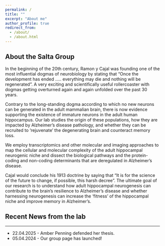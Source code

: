 ```yaml
---
permalink: /
title: ""
excerpt: "About me"
author_profile: true
redirect_from: 
  - /about/
  - /about.html
---
```


## About the Salta Group

In the beginning of the 20th century, Ramon y Cajal was founding one of the most influential dogmas of neurobiology by stating that “Once the development has ended ….. everything may die and nothing will be regenerated”. A very exciting and scientifically useful rollercoaster with dogmas getting overturned again and again unfolded over the past 30 years. 

Contrary to the long-standing dogma according to which no new neurons can be generated in the adult mammalian brain, there is now evidence supporting the existence of immature neurons in the adult human hippocampus. Our lab studies the origin of these populations, how they are impacted by Alzheimer’s disease pathology, and whether they can be recruited to ‘rejuvenate’ the degenerating brain and counteract memory loss.

We employ transcriptomics and other molecular and imaging approaches to map the cellular and molecular complexity of the adult hippocampal neurogenic niche and dissect the biological pathways and the protein-coding and non-coding determinants that are deregulated in Alzheimer’s disease.

Cajal would conclude his 1913 doctrine by saying that “It is for the science of the future to change, if possible, this harsh decree”. The ultimate goal of our research is to understand how adult hippocampal neurogenesis can contribute to the brain’s resilience to Alzheimer’s disease and whether harnessing neurogenesis can increase the ‘fitness’ of the hippocampal niche and improve memory in Alzheimer’s.


## Recent News from the lab
------
* 22.04.2025 - Amber Penning defended her thesis.
* 05.04.2024 - Our group page has launched!
